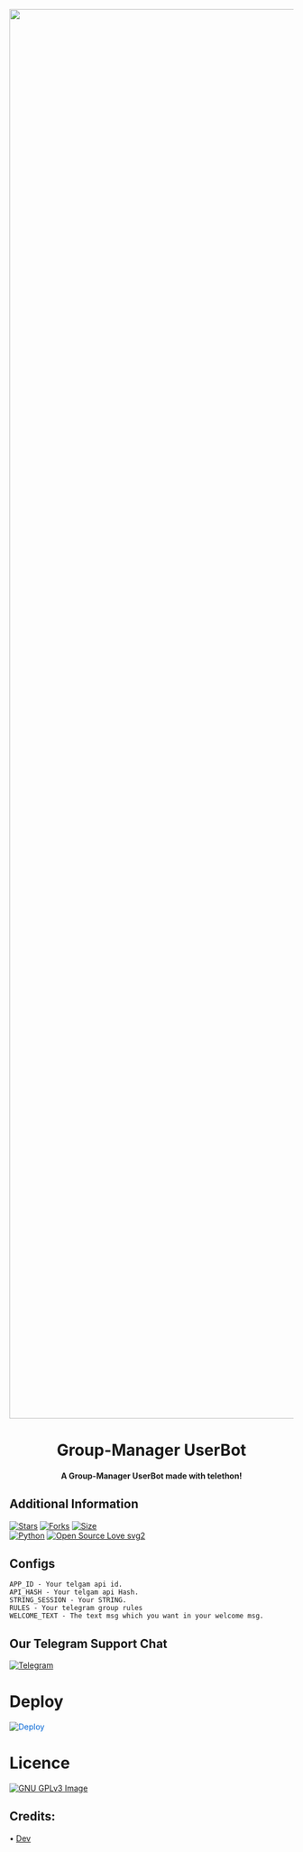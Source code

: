 <p align="center"><a href="https://t.me/diemmmmmmmmmm"><img src="https://telegra.ph/file/6e50a22dcb7bf6a062b1c.jpg" width="2500"></a></p> 
<h1 align="center"><b>Group-Manager UserBot</b></h1>
<h4 align="center">A Group-Manager UserBot made with telethon!</h4>

## Additional Information
[![Stars](https://img.shields.io/github/stars/ilhammansiz/ManagerUserbot?style=flat-square&color=yellow)](https://github.com/ilhammansiz/ManagerUserbot/stargazers)
[![Forks](https://img.shields.io/github/forks/ilhammansiz/ManagerUserbot?style=flat-square&color=orange)](https://github.com/ilhammansiz/ManagerUserbot/fork)
[![Size](https://img.shields.io/github/repo-size/ilhammansiz/ManagerUserbot?style=flat-square&color=green)](https://github.com/ilhammansiz/ManagerUserbot/)   
[![Python](https://img.shields.io/badge/Python-v3.9-blue)](https://www.python.org/)
[![Open Source Love svg2](https://badges.frapsoft.com/os/v2/open-source.svg?v=103)](https://github.com/ilhammansiz/ManagerUserbot)

## Configs
```
APP_ID - Your telgam api id.
API_HASH - Your telgam api Hash.
STRING_SESSION - Your STRING.
RULES - Your telegram group rules
WELCOME_TEXT - The text msg which you want in your welcome msg.
```

## Our Telegram Support Chat
[![Telegram](https://img.shields.io/badge/telegram-1b77FF.svg?style=for-the-badge&logo=telegram)](https://t.me/TeamSquadUserbotSupport)

# Deploy
<a href="https://heroku.com/deploy?template=https://github.com/ilhammansiz/Managerauserbot" rel="nofollow" style="background-color: initial; box-sizing: border-box; color: #0366d6; text-decoration-line: none;"><img alt="Deploy" data-canonical-src="https://www.herokucdn.com/deploy/button.svg" src="https://camo.githubusercontent.com/83b0e95b38892b49184e07ad572c94c8038323fb/68747470733a2f2f7777772e6865726f6b7563646e2e636f6d2f6465706c6f792f627574746f6e2e737667" style="border-style: none; box-sizing: initial; max-width: 100%;" /></a></div>
    
# Licence
[![GNU GPLv3 Image](https://www.gnu.org/graphics/gplv3-127x51.png)](http://www.gnu.org/licenses/gpl-3.0.en.html)

## Credits:
• [Dev](https://GitHub.com/ilhammansiz)

